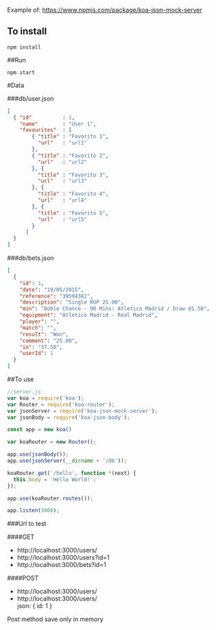 Example of: https://www.npmjs.com/package/koa-json-mock-server


## To install

`npm install`

##Run

`npm start`

#Data  

###db/user.json  

```json
[
  { "id"          : 1,
    "name"        : "User 1",
    "favourites"  : [
        { "title" : "Favorito 1",
          "url"   : "url1"
        },
        { "title" : "Favorito 2",
          "url"   : "url2"
        }, {
          "title" : "Favorito 3",
          "url"   : "url3"
        }, {
          "title" : "Favorito 4",
          "url"   : "url4"
        }, {
          "title" : "Favorito 5",
          "url"   : "url5"
        }
      ]
  }
]  
```

###db/bets.json  

```json
[
  {
    "id": 1,
    "date": "19/05/2015",
    "reference": "39594382",
    "description": "Single RUP 25.00",
    "min": "Doble Chance - 90 Mins: Atletico Madrid / Draw @1.50",
    "equipment": "Atletico Madrid - Real Madrid",
    "player": "",
    "match": "",
    "result": "Won",
    "comment": "25.00",
    "in": "37.50",
    "userId": 1
  }
]
```

##To use

```javascript
//server.js
var koa = require('koa');
var Router = require('koa-router');
var jsonServer = require('koa-json-mock-server');
var jsonBody = require('koa-json-body');

const app = new koa()

var koaRouter = new Router();

app.use(jsonBody());
app.use(jsonServer(__dirname + '/db'));

koaRouter.get('/hello', function *(next) {
  this.body = 'Hello World!';
});

app.use(koaRouter.routes());

app.listen(3000);
```

###Url to test

####GET

* http://localhost:3000/users/
* http://localhost:3000/users?id=1
* http://localhost:3000/bets?id=1


####POST

* http://localhost:3000/users/      
* http://localhost:3000/users/  
json: { id: 1 }

Post method save only in memory
